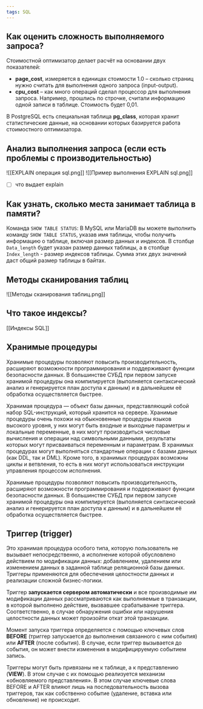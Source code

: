 ```yaml
---
tags: SQL
---
```

## Как оценить сложность выполняемого запроса?

Стоимостной оптимизатор делает расчёт на основании двух показателей:
- **page_cost**, измеряется в единицах стоимости 1.0 – сколько страниц нужно считать для выполнения одного запроса (input-output).
- **сpu_cost** – как много операций сделал процессор для выполнения запроса.
Например, прошлись по строчке, считали информацию одной записи в таблице.
Стоимость будет 0,01.

В PostgreSQL есть специальная таблица **pg_class**, которая хранит статистические данные, на основании которых базируется работа стоимостного оптимизатора.

## Анализ выполнения запроса (если есть проблемы с производительностью)
![[EXPLAIN операция sql.png]]
![[Пример выполнения EXPLAIN sql.png]]
- [ ] что выдает explain
## Как узнать, сколько места занимает таблица в памяти?

Команда `SHOW TABLE STATUS`: В MySQL или MariaDB вы можете выполнить команду `SHOW TABLE STATUS`, указав имя таблицы, чтобы получить информацию о таблице, включая размер данных и индексов. В столбце `Data_length` будет указан размер данных таблицы, а в столбце `Index_length` - размер индексов таблицы. Сумма этих двух значений даст общий размер таблицы в байтах.

## Методы сканирования таблиц

![[Методы сканирования таблиц.png]]

## Что такое индексы?
[[Индексы SQL]]

## Хранимые процедуры
Хранимые процедуры позволяют повысить производительность, расширяют возможности программирования и поддерживают функции безопасности данных. В большинстве СУБД при первом запуске хранимой процедуры она компилируется (выполняется синтаксический анализ и генерируется план доступа к данным) и в дальнейшем её обработка осуществляется быстрее.

Хранимая процедура — объект базы данных, представляющий собой набор SQL-инструкций, который хранится на сервере. Хранимые процедуры очень похожи на обыкновенные процедуры языков высокого уровня, у них могут быть входные и выходные параметры и локальные переменные, в них могут производиться числовые вычисления и операции над символьными данными, результаты которых могут присваиваться переменным и параметрам. В хранимых процедурах могут выполняться стандартные операции с базами данных (как DDL, так и DML). Кроме того, в хранимых процедурах возможны циклы и ветвления, то есть в них могут использоваться инструкции управления процессом исполнения.

Хранимые процедуры позволяют повысить производительность, расширяют возможности программирования и поддерживают функции безопасности данных. В большинстве СУБД при первом запуске хранимой процедуры она компилируется (выполняется синтаксический анализ и генерируется план доступа к данным) и в дальнейшем её обработка осуществляется быстрее.

## Триггер (trigger)
Это хранимая процедура особого типа, которую пользователь не вызывает непосредственно, а исполнение которой обусловлено действием по модификации данных: добавлением, удалением или изменением данных в заданной таблице реляционной базы данных. Триггеры применяются для обеспечения целостности данных и реализации сложной бизнес-логики.

Триггер **запускается сервером автоматически** и все производимые им модификации данных рассматриваются как выполняемые в транзакции, в которой выполнено действие, вызвавшее срабатывание триггера. Соответственно, в случае обнаружения ошибки или нарушения целостности данных может произойти откат этой транзакции.

Момент запуска триггера определяется с помощью ключевых слов **BEFORE** (триггер запускается до выполнения связанного с ним события) или **AFTER** (после события). В случае, если триггер вызывается до события, он может внести изменения в модифицируемую событием запись.

Триггеры могут быть привязаны не к таблице, а к представлению (**VIEW**). В этом случае с их помощью реализуется механизм «обновляемого представления». В этом случае ключевые слова BEFORE и AFTER влияют лишь на последовательность вызова триггеров, так как собственно событие (удаление, вставка или обновление) не происходит.
